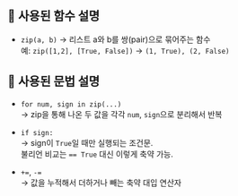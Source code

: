 ## 🔹 사용된 함수 설명
- `zip(a, b)` → 리스트 a와 b를 쌍(pair)으로 묶어주는 함수  
  예: `zip([1,2], [True, False])` → `(1, True), (2, False)`

## 🔹 사용된 문법 설명
- `for num, sign in zip(...)`  
  → zip을 통해 나온 두 값을 각각 `num`, `sign`으로 분리해서 반복

- `if sign:`  
  → sign이 `True`일 때만 실행되는 조건문.  
    불리언 비교는 `== True` 대신 이렇게 축약 가능.

- `+=`, `-=`  
  → 값을 누적해서 더하거나 빼는 축약 대입 연산자
